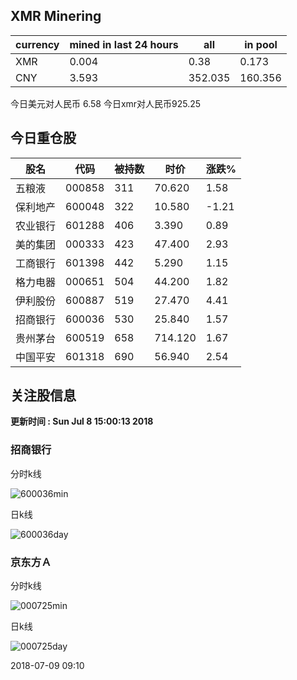 ## XMR Minering

|currency|mined in last 24 hours|all|in pool|
|---|---|---|---|
|XMR|0.004|0.38|0.173|
|CNY|3.593|352.035|160.356|

今日美元对人民币 6.58	今日xmr对人民币925.25


## 今日重仓股 

|股名|代码|被持数|时价|涨跌%|
|---|---|---|---|---|
|五粮液|000858|311|70.620|1.58|
|保利地产|600048|322|10.580|-1.21|
|农业银行|601288|406|3.390|0.89|
|美的集团|000333|423|47.400|2.93|
|工商银行|601398|442|5.290|1.15|
|格力电器|000651|504|44.200|1.82|
|伊利股份|600887|519|27.470|4.41|
|招商银行|600036|530|25.840|1.57|
|贵州茅台|600519|658|714.120|1.67|
|中国平安|601318|690|56.940|2.54|

## 关注股信息
**更新时间 : Sun Jul  8 15:00:13 2018**
### 招商银行 
分时k线

![600036min](http://image.sinajs.cn/newchart/min/n/sh600036.gif)

日k线

![600036day](http://image.sinajs.cn/newchart/daily/n/sh600036.gif)

### 京东方Ａ 
分时k线

![000725min](http://image.sinajs.cn/newchart/min/n/sz000725.gif)

日k线

![000725day](http://image.sinajs.cn/newchart/daily/n/sz000725.gif)

2018-07-09 09:10